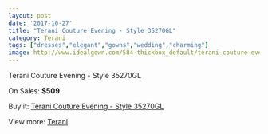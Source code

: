 ```yaml
---
layout: post
date: '2017-10-27'
title: "Terani Couture Evening - Style 35270GL"
category: Terani
tags: ["dresses","elegant","gowns","wedding","charming"]
image: http://www.idealgown.com/584-thickbox_default/terani-couture-evening-style-35270gl.jpg
---
```

Terani Couture Evening - Style 35270GL

On Sales: **$509**
<a href="https://www.idealgown.com/en/terani/229-terani-couture-evening-style-35270gl.html"><amp-img layout="responsive" width="600" height="600" src="//www.idealgown.com/584-thickbox_default/terani-couture-evening-style-35270gl.jpg" alt="Terani Couture Evening - Style 35270GL 0" /></a>
<a href="https://www.idealgown.com/en/terani/229-terani-couture-evening-style-35270gl.html"><amp-img layout="responsive" width="600" height="600" src="//www.idealgown.com/585-thickbox_default/terani-couture-evening-style-35270gl.jpg" alt="Terani Couture Evening - Style 35270GL 1" /></a>

Buy it: [Terani Couture Evening - Style 35270GL](https://www.idealgown.com/en/terani/229-terani-couture-evening-style-35270gl.html "Terani Couture Evening - Style 35270GL")

View more: [Terani](https://www.idealgown.com/en/4-terani "Terani")